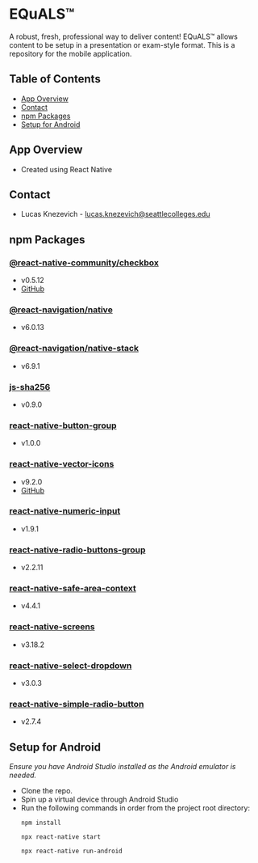 # EQuALS™
A robust, fresh, professional way to deliver content! EQuALS™ allows content to be setup in a presentation or exam-style format. This is a repository for the mobile application.
## Table of Contents
- [App Overview](#app-overview)
- [Contact](#contact)
- [npm Packages](#npm-packages)
- [Setup for Android](#setup-for-android)
## App Overview
- Created using React Native

## Contact
  - Lucas Knezevich - lucas.knezevich@seattlecolleges.edu
## npm Packages

### [@react-native-community/checkbox](https://www.npmjs.com/package/@react-native-community/checkbox)
- v0.5.12
- [GitHub](https://github.com/react-native-checkbox/react-native-checkbox)

### [@react-navigation/native](https://www.npmjs.com/package/@react-navigation/native)
  - v6.0.13

### [@react-navigation/native-stack](https://www.npmjs.com/package/@react-navigation/native-stack)
  - v6.9.1

### [js-sha256](https://www.npmjs.com/package/js-sha256)
  - v0.9.0

### [react-native-button-group](https://www.npmjs.com/package/react-native-button-group)
  - v1.0.0

### [react-native-vector-icons](https://www.npmjs.com/package/react-native-vector-icons)
  - v9.2.0
  - [GitHub](https://github.com/oblador/react-native-vector-icons)

### [react-native-numeric-input](https://www.npmjs.com/package/react-native-numeric-input)
  - v1.9.1

### [react-native-radio-buttons-group](https://www.npmjs.com/package/react-native-radio-buttons-group)
  - v2.2.11

### [react-native-safe-area-context](https://www.npmjs.com/package/react-native-safe-area-context)
  - v4.4.1

### [react-native-screens](https://www.npmjs.com/package/react-native-screens)
  - v3.18.2

### [react-native-select-dropdown](https://www.npmjs.com/package/react-native-select-dropdown)
  - v3.0.3

### [react-native-simple-radio-button](https://www.npmjs.com/package/react-native-simple-radio-button)
  - v2.7.4

## Setup for Android
*Ensure you have Android Studio installed as the Android emulator is needed.*
- Clone the repo.
- Spin up a virtual device through Android Studio
- Run the following commands in order from the project root directory:
  ```
  npm install
  ```
  ```
  npx react-native start
  ```
  ```
  npx react-native run-android
  ```
